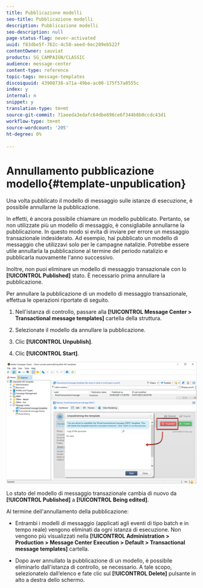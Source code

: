 ```yaml
---
title: Pubblicazione modelli
seo-title: Pubblicazione modelli
description: Pubblicazione modelli
seo-description: null
page-status-flag: never-activated
uuid: f83dbe5f-762c-4c58-aeed-6ec289eb522f
contentOwner: sauviat
products: SG_CAMPAIGN/CLASSIC
audience: message-center
content-type: reference
topic-tags: message-templates
discoiquuid: 43908738-a71a-49be-ac00-175f57a0555c
index: y
internal: n
snippet: y
translation-type: tm+mt
source-git-commit: 71aeeda3edafc64dbe696ce6f344b8b0ccdc43d1
workflow-type: tm+mt
source-wordcount: '205'
ht-degree: 0%

---
```



# Annullamento pubblicazione modello{#template-unpublication}

Una volta pubblicato il modello di messaggio sulle istanze di esecuzione, è possibile annullarne la pubblicazione.

In effetti, è ancora possibile chiamare un modello pubblicato. Pertanto, se non utilizzate più un modello di messaggio, è consigliabile annullarne la pubblicazione. In questo modo si evita di inviare per errore un messaggio transazionale indesiderato. Ad esempio, hai pubblicato un modello di messaggio che utilizzavi solo per le campagne natalizie. Potrebbe essere utile annullarla la pubblicazione al termine del periodo natalizio e pubblicarla nuovamente l&#39;anno successivo.

Inoltre, non puoi eliminare un modello di messaggio transazionale con lo **[!UICONTROL Published]** stato. È necessario prima annullare la pubblicazione.

Per annullare la pubblicazione di un modello di messaggio transazionale, effettua le operazioni riportate di seguito.

1. Nell&#39;istanza di controllo, passare alla **[!UICONTROL Message Center > Transactional message templates]** cartella della struttura.
1. Selezionate il modello da annullare la pubblicazione.
1. Clic **[!UICONTROL Unpublish]**.

   <!--1. Fill in the **[!UICONTROL Log of the process]** field.-->

1. Clic **[!UICONTROL Start]**.

![](assets/message-center-unpublish.png)

Lo stato del modello di messaggio transazionale cambia di nuovo da **[!UICONTROL Published]** a **[!UICONTROL Being edited]**.

Al termine dell&#39;annullamento della pubblicazione:

* Entrambi i modelli di messaggio (applicati agli eventi di tipo batch e in tempo reale) vengono eliminati da ogni istanza di esecuzione. Non vengono più visualizzati nella **[!UICONTROL Administration > Production > Message Center Execution > Default > Transactional message templates]** cartella.

* Dopo aver annullato la pubblicazione di un modello, è possibile eliminarlo dall&#39;istanza di controllo, se necessario. A tale scopo, selezionatelo dall’elenco e fate clic sul **[!UICONTROL Delete]** pulsante in alto a destra dello schermo.